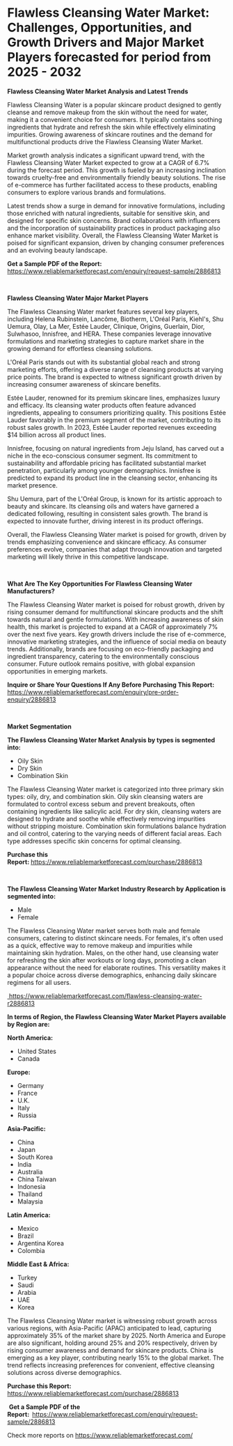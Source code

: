 <p><h1>Flawless Cleansing Water Market: Challenges, Opportunities, and Growth Drivers and Major Market Players forecasted for period from 2025 - 2032</h1></p><p><strong>Flawless Cleansing Water Market Analysis and Latest Trends</strong></p>
<p><p>Flawless Cleansing Water is a popular skincare product designed to gently cleanse and remove makeup from the skin without the need for water, making it a convenient choice for consumers. It typically contains soothing ingredients that hydrate and refresh the skin while effectively eliminating impurities. Growing awareness of skincare routines and the demand for multifunctional products drive the Flawless Cleansing Water Market.</p><p>Market growth analysis indicates a significant upward trend, with the Flawless Cleansing Water Market expected to grow at a CAGR of 6.7% during the forecast period. This growth is fueled by an increasing inclination towards cruelty-free and environmentally friendly beauty solutions. The rise of e-commerce has further facilitated access to these products, enabling consumers to explore various brands and formulations.</p><p>Latest trends show a surge in demand for innovative formulations, including those enriched with natural ingredients, suitable for sensitive skin, and designed for specific skin concerns. Brand collaborations with influencers and the incorporation of sustainability practices in product packaging also enhance market visibility. Overall, the Flawless Cleansing Water Market is poised for significant expansion, driven by changing consumer preferences and an evolving beauty landscape.</p></p>
<p><strong>Get a Sample PDF of the Report:&nbsp;</strong> <a href="https://www.reliablemarketforecast.com/enquiry/request-sample/2886813?utm_campaign=3357&utm_medium=2&utm_source=Github&utm_content=ia&utm_term=13032025&utm_id=flawless-cleansing-water">https://www.reliablemarketforecast.com/enquiry/request-sample/2886813</a></p>
<p>&nbsp;</p>
<p><strong>Flawless Cleansing Water Major Market Players</strong></p>
<p><p>The Flawless Cleansing Water market features several key players, including Helena Rubinstein, Lancôme, Biotherm, L'Oréal Paris, Kiehl's, Shu Uemura, Olay, La Mer, Estée Lauder, Clinique, Origins, Guerlain, Dior, Sulwhasoo, Innisfree, and HERA. These companies leverage innovative formulations and marketing strategies to capture market share in the growing demand for effortless cleansing solutions.</p><p>L'Oréal Paris stands out with its substantial global reach and strong marketing efforts, offering a diverse range of cleansing products at varying price points. The brand is expected to witness significant growth driven by increasing consumer awareness of skincare benefits.</p><p>Estée Lauder, renowned for its premium skincare lines, emphasizes luxury and efficacy. Its cleansing water products often feature advanced ingredients, appealing to consumers prioritizing quality. This positions Estée Lauder favorably in the premium segment of the market, contributing to its robust sales growth. In 2023, Estée Lauder reported revenues exceeding $14 billion across all product lines.</p><p>Innisfree, focusing on natural ingredients from Jeju Island, has carved out a niche in the eco-conscious consumer segment. Its commitment to sustainability and affordable pricing has facilitated substantial market penetration, particularly among younger demographics. Innisfree is predicted to expand its product line in the cleansing sector, enhancing its market presence.</p><p>Shu Uemura, part of the L'Oréal Group, is known for its artistic approach to beauty and skincare. Its cleansing oils and waters have garnered a dedicated following, resulting in consistent sales growth. The brand is expected to innovate further, driving interest in its product offerings.</p><p>Overall, the Flawless Cleansing Water market is poised for growth, driven by trends emphasizing convenience and skincare efficacy. As consumer preferences evolve, companies that adapt through innovation and targeted marketing will likely thrive in this competitive landscape.</p></p>
<p>&nbsp;</p>
<p><strong>What Are The Key Opportunities For Flawless Cleansing Water Manufacturers?</strong></p>
<p><p>The Flawless Cleansing Water market is poised for robust growth, driven by rising consumer demand for multifunctional skincare products and the shift towards natural and gentle formulations. With increasing awareness of skin health, this market is projected to expand at a CAGR of approximately 7% over the next five years. Key growth drivers include the rise of e-commerce, innovative marketing strategies, and the influence of social media on beauty trends. Additionally, brands are focusing on eco-friendly packaging and ingredient transparency, catering to the environmentally conscious consumer. Future outlook remains positive, with global expansion opportunities in emerging markets.</p></p>
<p><strong>Inquire or Share Your Questions If Any Before Purchasing This Report:</strong> <a href="https://www.reliablemarketforecast.com/enquiry/pre-order-enquiry/2886813?utm_campaign=3357&utm_medium=2&utm_source=Github&utm_content=ia&utm_term=13032025&utm_id=flawless-cleansing-water">https://www.reliablemarketforecast.com/enquiry/pre-order-enquiry/2886813</a></p>
<p>&nbsp;</p>
<p><strong>Market Segmentation</strong></p>
<p><strong>The Flawless Cleansing Water Market Analysis by types is segmented into:</strong></p>
<p><ul><li>Oily Skin</li><li>Dry Skin</li><li>Combination Skin</li></ul></p>
<p><p>The Flawless Cleansing Water market is categorized into three primary skin types: oily, dry, and combination skin. Oily skin cleansing waters are formulated to control excess sebum and prevent breakouts, often containing ingredients like salicylic acid. For dry skin, cleansing waters are designed to hydrate and soothe while effectively removing impurities without stripping moisture. Combination skin formulations balance hydration and oil control, catering to the varying needs of different facial areas. Each type addresses specific skin concerns for optimal cleansing.</p></p>
<p><strong>Purchase this Report:&nbsp;</strong><a href="https://www.reliablemarketforecast.com/purchase/2886813?utm_campaign=3357&utm_medium=2&utm_source=Github&utm_content=ia&utm_term=13032025&utm_id=flawless-cleansing-water">https://www.reliablemarketforecast.com/purchase/2886813</a></p>
<p>&nbsp;</p>
<p><strong>The Flawless Cleansing Water Market Industry Research by Application is segmented into:</strong></p>
<p><ul><li>Male</li><li>Female</li></ul></p>
<p><p>The Flawless Cleansing Water market serves both male and female consumers, catering to distinct skincare needs. For females, it's often used as a quick, effective way to remove makeup and impurities while maintaining skin hydration. Males, on the other hand, use cleansing water for refreshing the skin after workouts or long days, promoting a clean appearance without the need for elaborate routines. This versatility makes it a popular choice across diverse demographics, enhancing daily skincare regimens for all users.</p></p>
<p><a href="https://www.reliablemarketforecast.com/flawless-cleansing-water-r2886813?utm_campaign=3357&utm_medium=2&utm_source=Github&utm_content=ia&utm_term=13032025&utm_id=flawless-cleansing-water">&nbsp;https://www.reliablemarketforecast.com/flawless-cleansing-water-r2886813</a></p>
<p><strong>In terms of Region, the Flawless Cleansing Water Market Players available by Region are:</strong></p>
<p>
    <p> <strong> North America: </strong>
        <ul>
            <li>United States</li>
            <li>Canada</li>
        </ul>
        </p> 
    <p> <strong> Europe: </strong>
        <ul>
            <li>Germany</li>
            <li>France</li>
            <li>U.K.</li>
            <li>Italy</li>
            <li>Russia</li>
        </ul>
        </p> 
    <p> <strong> Asia-Pacific: </strong>
        <ul>
            <li>China</li>
            <li>Japan</li>
            <li>South Korea</li>
            <li>India</li>
            <li>Australia</li>
            <li>China Taiwan</li>
            <li>Indonesia</li>
            <li>Thailand</li>
            <li>Malaysia</li>
        </ul>
        </p> 
    <p> <strong> Latin America: </strong>
        <ul>
            <li>Mexico</li>
            <li>Brazil</li>
            <li>Argentina Korea</li>
            <li>Colombia</li>
        </ul>
        </p> 
    <p> <strong> Middle East & Africa: </strong>
        <ul>
            <li>Turkey</li>
            <li>Saudi</li>
            <li>Arabia</li>
            <li>UAE</li>
            <li>Korea</li>
        </ul>
    </p>
    </p>
<p><p>The Flawless Cleansing Water market is witnessing robust growth across various regions, with Asia-Pacific (APAC) anticipated to lead, capturing approximately 35% of the market share by 2025. North America and Europe are also significant, holding around 25% and 20% respectively, driven by rising consumer awareness and demand for skincare products. China is emerging as a key player, contributing nearly 15% to the global market. The trend reflects increasing preferences for convenient, effective cleansing solutions across diverse demographics.</p></p>
<p><strong>Purchase this Report: </strong><a href="https://www.reliablemarketforecast.com/purchase/2886813?utm_campaign=3357&utm_medium=2&utm_source=Github&utm_content=ia&utm_term=13032025&utm_id=flawless-cleansing-water">https://www.reliablemarketforecast.com/purchase/2886813</a></p>
<p>&nbsp;<strong>Get a Sample PDF of the Report:&nbsp;&nbsp;</strong><a href="https://www.reliablemarketforecast.com/enquiry/request-sample/2886813?utm_campaign=3357&utm_medium=2&utm_source=Github&utm_content=ia&utm_term=13032025&utm_id=flawless-cleansing-water">https://www.reliablemarketforecast.com/enquiry/request-sample/2886813</a></p>
<p><strong></strong></p>
<p>Check more reports on <a href="https://www.reliablemarketforecast.com/?utm_campaign=3357&utm_medium=2&utm_source=Github&utm_content=ia&utm_term=13032025&utm_id=flawless-cleansing-water">https://www.reliablemarketforecast.com/</a></p>